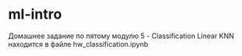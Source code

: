 # ml-intro
Домашнее задание по пятому модулю 5 - Classification Linear KNN
находится в файле hw_classification.ipynb
